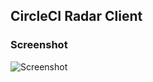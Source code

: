 ## CircleCI Radar Client

### Screenshot

![Screenshot](http://assets.avi.io/2017-07-22_21-v30he.png)


